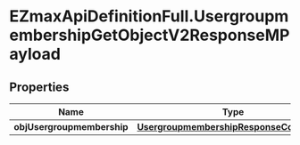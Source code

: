 # EZmaxApiDefinitionFull.UsergroupmembershipGetObjectV2ResponseMPayload

## Properties

Name | Type | Description | Notes
------------ | ------------- | ------------- | -------------
**objUsergroupmembership** | [**UsergroupmembershipResponseCompound**](UsergroupmembershipResponseCompound.md) |  | 


